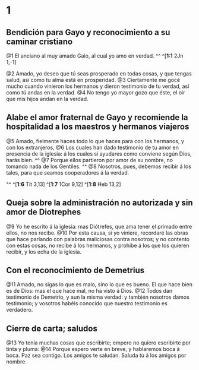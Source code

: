 # 1 
## Bendición para Gayo y reconocimiento a su caminar cristiano
@1 El anciano al muy amado Gaio, al cual yo amo en verdad. 
^^ 
^[**1:1** 2Jn 1,-1]

@2 Amado, yo deseo que tú seas prosperado en todas cosas, y que tengas salud, así como tu alma está en prosperidad. @3 Ciertamente me gocé mucho cuando vinieron los hermanos y dieron testimonio de tu verdad, así como tú andas en la verdad. @4 No tengo yo mayor gozo que éste, el oir que mis hijos andan en la verdad. 


## Alabe el amor fraternal de Gayo y recomiende la hospitalidad a los maestros y hermanos viajeros
@5 Amado, fielmente haces todo lo que haces para con los hermanos, y con los extranjeros, @6 Los cuales han dado testimonio de tu amor en presencia de la iglesia: á los cuales si ayudares como conviene según Dios, harás bien. ^^ @7 Porque ellos partieron por amor de su nombre, no tomando nada de los Gentiles. ^^ @8 Nosotros, pues, debemos recibir á los tales, para que seamos cooperadores á la verdad. 

^^ 
^[**1:6** Tit 3,13] ^[**1:7** 1Cor 9,12] ^[**1:8** Heb 13,2]

## Queja sobre la administración no autorizada y sin amor de Diotrephes
@9 Yo he escrito á la iglesia: mas Diótrefes, que ama tener el primado entre ellos, no nos recibe. @10 Por esta causa, si yo viniere, recordaré las obras que hace parlando con palabras maliciosas contra nosotros; y no contento con estas cosas, no recibe á los hermanos, y prohibe á los que los quieren recibir, y los echa de la iglesia. 


## Con el reconocimiento de Demetrius
@11 Amado, no sigas lo que es malo, sino lo que es bueno. El que hace bien es de Dios: mas el que hace mal, no ha visto á Dios. @12 Todos dan testimonio de Demetrio, y aun la misma verdad: y también nosotros damos testimonio; y vosotros habéis conocido que nuestro testimonio es verdadero. 


## Cierre de carta; saludos
@13 Yo tenía muchas cosas que escribirte; empero no quiero escribirte por tinta y pluma: @14 Porque espero verte en breve, y hablaremos boca á boca. Paz sea contigo. Los amigos te saludan. Saluda tú á los amigos por nombre. 